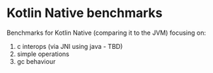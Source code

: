 # Kotlin Native benchmarks

Benchmarks for Kotlin Native (comparing it to  the JVM) focusing on:

1. c interops (via JNI using java - TBD)
2. simple operations
3. gc behaviour